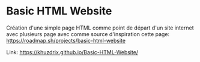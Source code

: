 # Basic HTML Website
 Création d'une simple page HTML comme point de départ d'un site internet avec plusieurs page avec comme source d'inspiration cette page: https://roadmap.sh/projects/basic-html-website

 Link: https://khuzdrix.github.io/Basic-HTML-Website/
